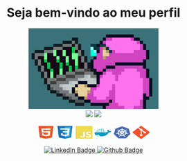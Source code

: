 <h1 align="center">Seja bem-vindo ao meu perfil</h1>

<div align="center">
  <img src="banner.gif" width="300px">
</div>

<div align="center">
  <img height="200em" src="https://github-readme-stats.vercel.app/api?username=LohanMB&show_icons=true&theme=merko"/>
  <img height="200em" src="https://github-readme-stats.vercel.app/api/top-langs/?username=LohanMB&layout=compact&langs_count=7&theme=merko"/>
</div>


<div class="devicons" align="center" style="display: inline_block"></br>
  <img align="center" alt="Lohan-HTML" height="30" width="40" src="https://raw.githubusercontent.com/devicons/devicon/master/icons/html5/html5-original.svg">
  <img align="center" alt="Lohan-CSS" height="30" width="40" src="https://raw.githubusercontent.com/devicons/devicon/master/icons/css3/css3-original.svg">
  <img align="center" alt="Lohan-Js" height="30" width="40" src="https://raw.githubusercontent.com/devicons/devicon/master/icons/javascript/javascript-plain.svg">
  <img align="center" alt="Lohan-Js" height="30" width="40" src="https://raw.githubusercontent.com/devicons/devicon/master/icons/docker/docker-plain.svg">
  <img align="center" alt="Lohan-Js" height="30" width="40" src="https://raw.githubusercontent.com/devicons/devicon/master/icons/kubernetes/kubernetes-plain.svg">
  <img align="center" alt="Lohan-Js" height="30" width="40" src="https://raw.githubusercontent.com/devicons/devicon/master/icons/git/git-plain.svg">
</div>
</br>

<div align="center">
  <a href="https://www.linkedin.com/in/lohan-m-borges-7040531b2/">
    <img src="https://img.shields.io/badge/LinkedIn-blue?stule=for-the-badge&logo=linkedin&logoColor=white" alt="LinkedIn Badge"/>
  </a>
  <a href="https://github.com/LohanMB?tab=repositories">
    <img src="https://img.shields.io/badge/github-black?stule=for-the-badge&logo=github&logoColor=white" alt="Github Badge"/>
  </a>
</div>
